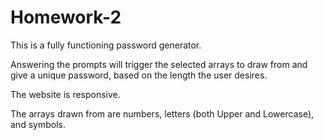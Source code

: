# Homework-2

This is a fully functioning password generator.

Answering the prompts will trigger the selected arrays to draw from and give a unique password, based on the length the user desires.

The website is responsive.

The arrays drawn from are numbers, letters (both Upper and Lowercase), and symbols.


